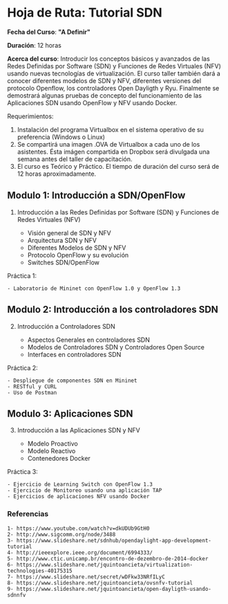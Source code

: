 # Hoja de Ruta: Tutorial SDN 

**Fecha del Curso**: **"A Definir"**

**Duración**: 12 horas

**Acerca del curso**: Introducir los conceptos básicos y avanzados de las Redes Definidas por Software (SDN) y Funciones de Redes Virtuales (NFV) usando nuevas tecnologías de virtualización. El curso taller también dará a conocer diferentes modelos de SDN y NFV, diferentes versiones del protocolo Openflow, los controladores Open Dayligth y Ryu. Finalmente se demostrará algunas pruebas de concepto del funcionamiento de las Aplicaciones SDN usando OpenFlow y NFV usando Docker.

Requerimientos:

1. Instalación del programa Virtualbox en el sistema operativo de su preferencia (Windows o Linux)
2. Se compartirá una imagen .OVA de Virtualbox a cada uno de los asistentes. Ésta imágen compartida en Dropbox será divulgada una semana antes del taller de capacitación.
3. El curso es Teórico y Práctico. El tiempo de duración del curso será de 12 horas aproximadamente.

## Modulo 1: Introducción a SDN/OpenFlow

1. Introducción a las Redes Definidas por Software (SDN) y Funciones de Redes Virtuales (NFV)

	- Visión general de SDN y NFV
	- Arquitectura SDN y NFV
	- Diferentes Modelos de SDN y NFV
	- Protocolo OpenFlow y su evolución
	- Switches SDN/OpenFlow

Práctica 1:

	- Laboratorio de Mininet con OpenFlow 1.0 y OpenFlow 1.3

## Modulo 2: Introducción a los controladores SDN

2. Introducción a Controladores SDN

	- Aspectos Generales en controladores SDN
	- Modelos de Controladores SDN y Controladores Open Source
	- Interfaces en controladores SDN

Práctica 2:

	- Despliegue de componentes SDN en Mininet
	- RESTful y CURL
	- Uso de Postman

## Modulo 3: Aplicaciones SDN

3. Introducción a las Aplicaciones SDN y NFV

	- Modelo Proactivo
	- Modelo Reactivo
	- Contenedores Docker	

Práctica 3:

	- Ejercicio de Learning Switch con OpenFlow 1.3
	- Ejercicio de Monitoreo usando una aplicación TAP
	- Ejercicios de aplicaciones NFV usando Docker

### Referencias
```
1- https://www.youtube.com/watch?v=dkUDUb9GtH0
2- http://www.sigcomm.org/node/3488
3- https://www.slideshare.net/sdnhub/opendaylight-app-development-tutorial
4- http://ieeexplore.ieee.org/document/6994333/
5- http://www.ctic.unicamp.br/encontro-de-dezembro-de-2014-docker
6- https://www.slideshare.net/jquintoancieta/virtualization-technologies-40175315
7- https://www.slideshare.net/secret/wDFkw33NRfILyC
8- https://www.slideshare.net/jquintoancieta/ovsnfv-tutorial
9- https://www.slideshare.net/jquintoancieta/open-dayligth-usando-sdnnfv
```

